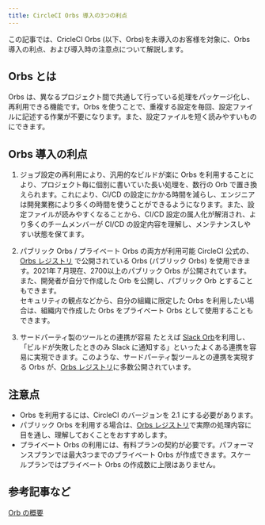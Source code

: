```yaml
---
title: CircleCI Orbs 導入の3つの利点
---
```


この記事では、CricleCI Orbs (以下、Orbs)を未導入のお客様を対象に、Orbs 導入の利点、および導入時の注意点について解説します。

## Orbs とは

Orbs は、異なるプロジェクト間で共通して行っている処理をパッケージ化し、再利用できる機能です。Orbs を使うことで、重複する設定を毎回、設定ファイルに記述する作業が不要になります。また、設定ファイルを短く読みやすいものにできます。  

## Orbs 導入の利点

1. ジョブ設定の再利用により、汎用的なビルドが楽に
  Orbs を利用することにより、プロジェクト毎に個別に書いていた長い処理を、数行の Orb で置き換えられます。これにより、CI/CD の設定にかかる時間を減らし、エンジニアは開発業務により多くの時間を使うことができるようになります。また、設定ファイルが読みやすくなることから、CI/CD 設定の属人化が解消され、より多くのチームメンバーが CI/CD の設定内容を理解し、メンテナンスしやすい状態を保てます。

1. パブリック Orbs / プライベート Orbs の両方が利用可能
  CircleCI 公式の、[Orbs レジストリ](https://circleci.com/developer/orbs) で公開されている Orbs (パブリック Orbs) を使用できます。2021年７月現在、2700以上のパブリック Orbs が公開されています。また、開発者が自分で作成した Orb を公開し、パブリック Orb とすることもできます。  
  セキュリティの観点などから、自分の組織に限定した Orbs を利用したい場合は、組織内で作成した Orbs をプライベート Orbs として使用することもできます。  

1. サードパーティ製のツールとの連携が容易
  たとえば [Slack Orb](https://circleci.com/developer/ja/orbs/orb/circleci/slack)を利用し、「ビルドが失敗したときのみ Slack に通知する」といったよくある連携を容易に実現できます。このような、サードパーティ製ツールとの連携を実現する Orbs が、[Orbs レジストリ](https://circleci.com/developer/ja/orbs)に多数公開されています。

## 注意点

* Orbs を利用するには、CircleCI のバージョンを 2.1 にする必要があります。  
* パブリック Orbs を利用する場合は、[Orbs レジストリ](https://circleci.com/developer/orbs)で実際の処理内容に目を通し、理解しておくことをおすすめします。
* プライベート Orbs の利用には、有料プランの契約が必要です。パフォーマンスプランでは最大3つまでのプライベート Orbs が作成できます。スケールプランではプライベート Orbs の作成数に上限はありません。

## 参考記事など

[Orb の概要](https://circleci.com/docs/ja/2.0/orb-intro/)
